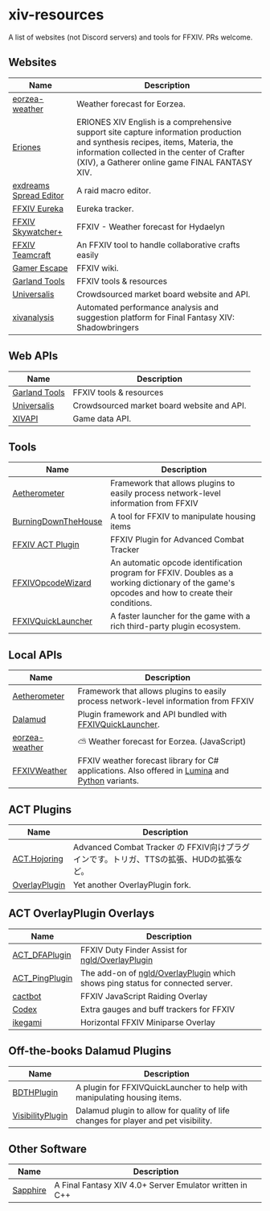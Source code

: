 # xiv-resources
A list of websites (not Discord servers) and tools for FFXIV. PRs welcome.

## Websites
Name|Description
---|---
[eorzea-weather](https://github.com/eorzea-weather/eorzea-weather-app)|Weather forecast for Eorzea.
[Eriones](https://en.eriones.com/)|ERIONES XIV English is a comprehensive support site capture information production and synthesis recipes, items, Materia, the information collected in the center of Crafter (XIV), a Gatherer online game FINAL FANTASY XIV.
[exdreams Spread Editor](https://ffxiv.ap.exdreams.net/spreading/)|A raid macro editor.
[FFXIV Eureka](https://ffxiv-eureka.com/)|Eureka tracker.
[FFXIV Skywatcher+](https://skywatcher.plus/)|FFXIV - Weather forecast for Hydaelyn
[FFXIV Teamcraft](https://ffxivteamcraft.com/)|An FFXIV tool to handle collaborative crafts easily
[Gamer Escape](https://ffxiv.gamerescape.com/wiki/Main_Page)|FFXIV wiki.
[Garland Tools](https://www.garlandtools.org/)|FFXIV tools & resources
[Universalis](https://universalis.app/)|Crowdsourced market board website and API.
[xivanalysis](https://xivanalysis.com/)|Automated performance analysis and suggestion platform for Final Fantasy XIV: Shadowbringers

## Web APIs
Name|Description
---|---
[Garland Tools](https://www.garlandtools.org/)|FFXIV tools & resources
[Universalis](https://universalis.app/)|Crowdsourced market board website and API.
[XIVAPI](https://xivapi.com/)|Game data API.

## Tools
Name|Description
---|---
[Aetherometer](https://github.com/ff14wed/aetherometer)|Framework that allows plugins to easily process network-level information from FFXIV
[BurningDownTheHouse](https://github.com/LeonBlade/BurningDownTheHouse)|A tool for FFXIV to manipulate housing items
[FFXIV ACT Plugin](https://github.com/ravahn/FFXIV_ACT_Plugin)|FFXIV Plugin for Advanced Combat Tracker
[FFXIVOpcodeWizard](https://github.com/karashiiro/FFXIVOpcodeWizard)|An automatic opcode identification program for FFXIV. Doubles as a working dictionary of the game's opcodes and how to create their conditions.
[FFXIVQuickLauncher](https://github.com/goatcorp/FFXIVQuickLauncher)|A faster launcher for the game with a rich third-party plugin ecosystem.

## Local APIs
Name|Description
---|---
[Aetherometer](https://github.com/ff14wed/aetherometer)|Framework that allows plugins to easily process network-level information from FFXIV
[Dalamud](https://github.com/goatcorp/Dalamud)|Plugin framework and API bundled with [FFXIVQuickLauncher](https://github.com/goatcorp/FFXIVQuickLauncher).
[eorzea-weather](https://github.com/eorzea-weather/eorzea-weather)|:partly_sunny: Weather forecast for Eorzea. (JavaScript)
[FFXIVWeather](https://github.com/karashiiro/FFXIVWeather)|FFXIV weather forecast library for C# applications. Also offered in [Lumina](https://github.com/karashiiro/FFXIVWeather.Lumina) and [Python](https://github.com/karashiiro/ffxivweather-py) variants.

## ACT Plugins
Name|Description
---|---
[ACT.Hojoring](https://github.com/anoyetta/ACT.Hojoring)|Advanced Combat Tracker の FFXIV向けプラグインです。トリガ、TTSの拡張、HUDの拡張など。
[OverlayPlugin](https://github.com/ngld/OverlayPlugin)|Yet another OverlayPlugin fork.

## ACT OverlayPlugin Overlays
Name|Description
---|---
[ACT_DFAPlugin](https://github.com/qitana/ACT_DFAPlugin)|FFXIV Duty Finder Assist for [ngld/OverlayPlugin](https://github.com/ngld/OverlayPlugin)
[ACT_PingPlugin](https://github.com/qitana/ACT_PingPlugin)|The add-on of [ngld/OverlayPlugin](https://github.com/ngld/OverlayPlugin) which shows ping status for connected server.
[cactbot](https://github.com/quisquous/cactbot)|FFXIV JavaScript Raiding Overlay
[Codex](https://github.com/mkaminsky11/Codex)|Extra gauges and buff trackers for FFXIV
[ikegami](https://github.com/hibiyasleep/ikegami)|Horizontal FFXIV Miniparse Overlay

## Off-the-books Dalamud Plugins
Name|Description
---|---
[BDTHPlugin](https://github.com/LeonBlade/BDTHPlugin)|A plugin for FFXIVQuickLauncher to help with manipulating housing items.
[VisibilityPlugin](https://github.com/SheepGoMeh/VisibilityPlugin)|Dalamud plugin to allow for quality of life changes for player and pet visibility.

## Other Software
Name|Description
---|---
[Sapphire](https://github.com/SapphireServer/Sapphire)|A Final Fantasy XIV 4.0+ Server Emulator written in C++
